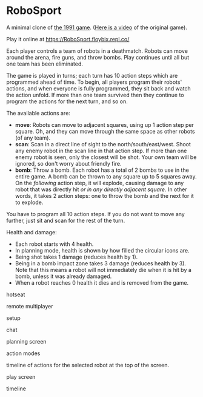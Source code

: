 # RoboSport

A minimal clone of [the 1991 game](https://en.wikipedia.org/wiki/RoboSport). ([Here is a video](https://www.youtube.com/watch?v=gM2dTNLRUfU) of the original game).

Play it online at https://RoboSport.floybix.repl.co/


Each player controls a team of robots in a deathmatch. Robots can move around the arena, fire guns, and throw bombs. Play continues until all but one team has been eliminated.

The game is played in turns; each turn has 10 action steps which are programmed ahead of time. To begin, all players program their robots' actions, and when everyone is fully programmed, they sit back and watch the action unfold. If more than one team survived then they continue to program the actions for the next turn, and so on.

The available actions are:
* __move__: Robots can move to adjacent squares, using up 1 action step per square. Oh, and they can move through the same space as other robots (of any team).
* __scan__: Scan in a direct line of sight to the north/south/east/west. Shoot any enemy robot in the scan line in that action step. If more than one enemy robot is seen, only the closest will be shot. Your own team will be ignored, so don't worry about friendly fire.
* __bomb__: Throw a bomb. Each robot has a total of 2 bombs to use in the entire game. A bomb can be thrown to any square up to 5 squares away. On the *following* action step, it will explode, causing damage to any robot that was directly hit _or in any directly adjacent square_. In other words, it takes 2 action steps: one to throw the bomb and the next for it to explode.

You have to program all 10 action steps. If you do not want to move any further, just sit and scan for the rest of the turn.

Health and damage:
* Each robot starts with 4 health.
* In planning mode, health is shown by how filled the circular icons are.
* Being shot takes 1 damage (reduces health by 1).
* Being in a bomb impact zone takes 3 damage (reduces health by 3). Note that this means a robot will not immediately die when it is hit by a bomb, unless it was already damaged.
* When a robot reaches 0 health it dies and is removed from the game.


hotseat

remote multiplayer

setup

chat

planning screen

action modes

timeline of actions for the selected robot at the top of the screen.

play screen

timeline
